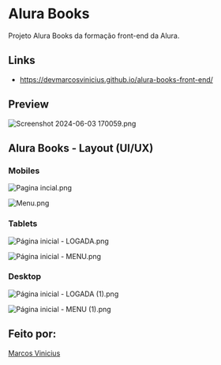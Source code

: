 # Alura Books

Projeto Alura Books da formação front-end da Alura.

## Links

- https://devmarcosvinicius.github.io/alura-books-front-end/

## Preview

![Screenshot 2024-06-03 170059.png](./imagens/Screenshot_2024-06-03_170059.png)

## Alura Books - Layout (UI/UX)

### Mobiles

![Pagina incial.png](./imagens/Pagina_incial.png)

![Menu.png](./imagens/Menu.png)

### Tablets

![Página inicial - LOGADA.png](./imagens/Pgina_inicial_-_LOGADA.png)

![Página inicial - MENU.png](./imagens/Pgina_inicial_-_MENU.png)

### Desktop

![Página inicial - LOGADA (1).png](./imagens/Pgina_inicial_-_LOGADA_(1).png)

![Página inicial - MENU (1).png](./imagens/Pgina_inicial_-_MENU_(1).png)

## Feito por:

[Marcos Vinicius](https://linkedin.com/in/devmarcosvinicius)
